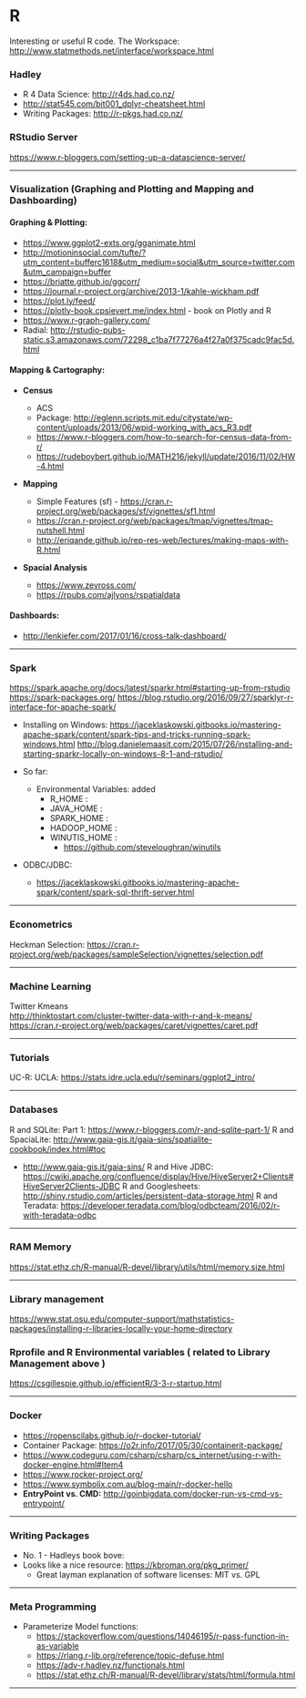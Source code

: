 # R
Interesting or useful R code.
The Workspace: http://www.statmethods.net/interface/workspace.html

### Hadley
  - R 4 Data Science: http://r4ds.had.co.nz/
  - http://stat545.com/bit001_dplyr-cheatsheet.html
  - Writing Packages: http://r-pkgs.had.co.nz/

### RStudio Server
https://www.r-bloggers.com/setting-up-a-datascience-server/

-----

### Visualization (Graphing and Plotting and Mapping and Dashboarding)
#### Graphing & Plotting: 

  - https://www.ggplot2-exts.org/gganimate.html
  - http://motioninsocial.com/tufte/?utm_content=bufferc1618&utm_medium=social&utm_source=twitter.com&utm_campaign=buffer
  - https://briatte.github.io/ggcorr/
  - https://journal.r-project.org/archive/2013-1/kahle-wickham.pdf
  - https://plot.ly/feed/
  - https://plotly-book.cpsievert.me/index.html - book on Plotly and R 
  - https://www.r-graph-gallery.com/
  - Radial: http://rstudio-pubs-static.s3.amazonaws.com/72298_c1ba7f77276a4f27a0f375cadc9fac5d.html
    
#### Mapping & Cartography:

  - **Census**
    - ACS 
     - Package: http://eglenn.scripts.mit.edu/citystate/wp-content/uploads/2013/06/wpid-working_with_acs_R3.pdf
     - https://www.r-bloggers.com/how-to-search-for-census-data-from-r/
     - https://rudeboybert.github.io/MATH216/jekyll/update/2016/11/02/HW-4.html

  - **Mapping**
    - Simple Features (sf) - https://cran.r-project.org/web/packages/sf/vignettes/sf1.html
    - https://cran.r-project.org/web/packages/tmap/vignettes/tmap-nutshell.html
    - http://eriqande.github.io/rep-res-web/lectures/making-maps-with-R.html
    
  - **Spacial Analysis**
    - https://www.zevross.com/ 
    - https://rpubs.com/ajlyons/rspatialdata
    
 #### Dashboards:
  
  - http://lenkiefer.com/2017/01/16/cross-talk-dashboard/


-----

### Spark
https://spark.apache.org/docs/latest/sparkr.html#starting-up-from-rstudio
https://spark-packages.org/
https://blog.rstudio.org/2016/09/27/sparklyr-r-interface-for-apache-spark/
  - Installing on Windows:
  https://jaceklaskowski.gitbooks.io/mastering-apache-spark/content/spark-tips-and-tricks-running-spark-windows.html
  http://blog.danielemaasit.com/2015/07/26/installing-and-starting-sparkr-locally-on-windows-8-1-and-rstudio/
  - So far:
    - Environmental Variables: added 
      - R_HOME : 
      - JAVA_HOME :
      - SPARK_HOME : 
      - HADOOP_HOME :
      - WINUTIS_HOME :
        - https://github.com/steveloughran/winutils
 
  - ODBC/JDBC:
    - https://jaceklaskowski.gitbooks.io/mastering-apache-spark/content/spark-sql-thrift-server.html
-----

### Econometrics
Heckman Selection: https://cran.r-project.org/web/packages/sampleSelection/vignettes/selection.pdf

-----

### Machine Learning
Twitter Kmeans     
http://thinktostart.com/cluster-twitter-data-with-r-and-k-means/
https://cran.r-project.org/web/packages/caret/vignettes/caret.pdf

-----

### Tutorials
  UC-R:
  UCLA: https://stats.idre.ucla.edu/r/seminars/ggplot2_intro/
  
-----

### Databases
R and SQLite: Part 1: https://www.r-bloggers.com/r-and-sqlite-part-1/
R and SpaciaLite: http://www.gaia-gis.it/gaia-sins/spatialite-cookbook/index.html#toc
  - http://www.gaia-gis.it/gaia-sins/
R and Hive JDBC: https://cwiki.apache.org/confluence/display/Hive/HiveServer2+Clients#HiveServer2Clients-JDBC
R and Googlesheets: http://shiny.rstudio.com/articles/persistent-data-storage.html
R and Teradata: https://developer.teradata.com/blog/odbcteam/2016/02/r-with-teradata-odbc
-----

### RAM Memory
https://stat.ethz.ch/R-manual/R-devel/library/utils/html/memory.size.html

-----

### Library management
https://www.stat.osu.edu/computer-support/mathstatistics-packages/installing-r-libraries-locally-your-home-directory

### Rprofile and R Environmental variables ( related to Library Management above )
https://csgillespie.github.io/efficientR/3-3-r-startup.html

-----

### Docker
  - https://ropenscilabs.github.io/r-docker-tutorial/
  - Container Package: https://o2r.info/2017/05/30/containerit-package/
  - https://www.codeguru.com/csharp/csharp/cs_internet/using-r-with-docker-engine.html#Item4
  - https://www.rocker-project.org/
  - https://www.symbolix.com.au/blog-main/r-docker-hello
  - **EntryPoint vs. CMD:** http://goinbigdata.com/docker-run-vs-cmd-vs-entrypoint/
  
-----

### Writing Packages
  - No. 1 - Hadleys book bove: 
  - Looks like a nice resource: https://kbroman.org/pkg_primer/
    - Great layman explanation of software licenses: MIT vs. GPL

-----

### Meta Programming
   - Parameterize Model functions:
     - https://stackoverflow.com/questions/14046195/r-pass-function-in-as-variable
     - https://rlang.r-lib.org/reference/topic-defuse.html
     - https://adv-r.hadley.nz/functionals.html
     - https://stat.ethz.ch/R-manual/R-devel/library/stats/html/formula.html

-----
